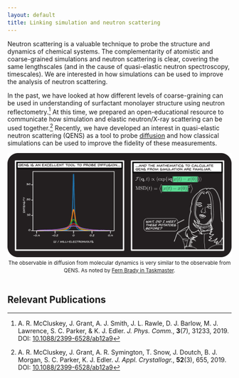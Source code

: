 ```yaml
---
layout: default
title: Linking simulation and neutron scattering
---
```


Neutron scattering is a valuable technique to probe the structure and dynamics of chemical systems. 
The complementarity of atomistic and coarse-grained simulations and neutron scattering is clear, covering the same lengthscales (and in the cause of quasi-elastic neutron spectroscopy, timescales). 
We are interested in how simulations can be used to improve the analysis of neutron scattering. 

In the past, we have looked at how different levels of coarse-graining can be used in understanding of surfactant monolayer structure using neutron reflectometry.[^1] 
At this time, we prepared an open-educational resource to communicate how simulation and elastic neutron/X-ray scattering can be used together.[^2]
Recently, we have developed an interest in quasi-elastic neutron scattering (QENS) as a tool to probe [diffusion](./diffusion/) and how classical simulations can be used to improve the fidelity of these measurements. 

<picture>
  <img alt="Fern Brady noting the similarity between the diffusion observable and QENS observable" src="/assets/img/qens.png">
</picture>
<center>
  <small>
    The observable in diffusion from molecular dynamics is very similar to the observable from QENS. As noted by <a href="https://www.youtube.com/watch?v=1PO9t2QXmiQ">Fern Brady in Taskmaster</a>.
    <br>
    <br>
  </small>
</center>

## Relevant Publications

[^1]: A. R. McCluskey, J. Grant, A. J. Smith, J. L. Rawle, D. J. Barlow, M. J. Lawrence, S. C. Parker, & K. J. Edler. *J. Phys. Comm.*, **3**(7), 31233, 2019. DOI: [10.1088/2399-6528/ab12a9](https://doi.org/10.1088/2399-6528/ab12a9)
[^2]: A. R. McCluskey, J. Grant, A. R. Symington, T. Snow, J. Doutch, B. J. Morgan, S. C. Parker, K. J. Edler. *J. Appl. Crystallogr.*, **52**(3), 655, 2019. DOI: [10.1088/2399-6528/ab12a9](https://doi.org/10.1107/S1600576719004333)
